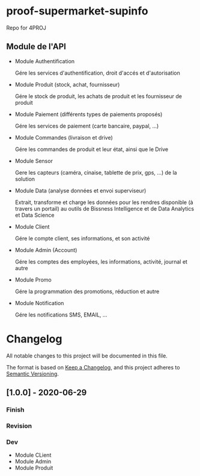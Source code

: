 # proof-supermarket-supinfo
Repo for 4PROJ

## Module de l'API 


  - Module Authentification
	
	Gére les services d'authentification, droit d'accés et d'autorisation
	
  - Module Produit (stock, achat, fournisseur)
	
	Gére le stock de produit, les achats de produit et les fournisseur de produit
	
  - Module Paiement (différents types de paiements proposés)
	
	Gére les services de paiement (carte bancaire, paypal, ...)
	
  - Module Commandes (livraison et drive)
	
	Gére les commandes de produit et leur état, ainsi que le Drive
	
  - Module Sensor
	
	Gere les capteurs (caméra, cinaise, tablette de prix, gps, ...) de la solution
	
  - Module Data (analyse données et envoi superviseur)
	
	Extrait, transforme et charge les données pour les rendres disponible (à travers un portail) au outils de 
	Bissness Intelligence et de Data Analytics et Data Science
	
  - Module Client
	
	Gére le compte client, ses informations, et son activité 
	
  - Module Admin (Account)
	
	Gére les comptes des employées, les informations, activité, journal et autre
	
  - Module Promo
	
	Gére la programmation des promotions, réduction et autre
	
  - Module Notification

	Gére les notifications SMS, EMAIL, ... 


# Changelog
All notable changes to this project will be documented in this file.

The format is based on [Keep a Changelog](https://keepachangelog.com/en/1.0.0/),
and this project adheres to [Semantic Versioning](https://semver.org/spec/v2.0.0.html).

## [1.0.0] - 2020-06-29
### Finish
### Revision
### Dev
- Module CLient
- Module Admin
- Module Produit


